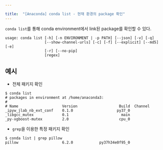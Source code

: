 ```yaml
---

title:  "[Anaconda] conda list - 현재 환경의 package 확인"
---
```


`conda list`를 통해 conda environment에서 link된 package를 확인할 수 있다.

```
usage: conda list [-h] [-n ENVIRONMENT | -p PATH] [--json] [-v] [-q]
                  [--show-channel-urls] [-c] [-f] [--explicit] [--md5] [-e]
                  [-r] [--no-pip]
                  [regex]
```

## 예시
- 전체 패키지 확인
```terminal
$ conda list
# packages in environment at /home/anaconda3:
#
# Name                    Version                   Build  Channel
_ipyw_jlab_nb_ext_conf    0.1.0                    py37_0  
_libgcc_mutex             0.1                        main  
_py-xgboost-mutex         2.0                       cpu_0
```

- `grep`을 이용한 특정 패키지 확인
```terminal
$ conda list | grep pillow
pillow                    6.2.0            py37h34e0f95_0
```
